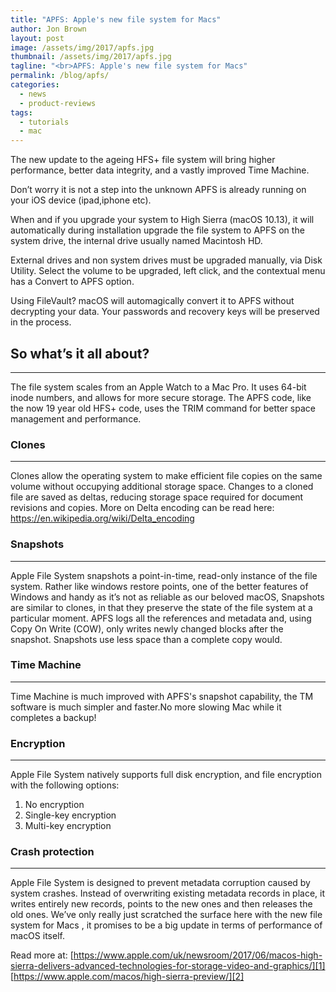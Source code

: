 ```yaml
---
title: "APFS: Apple's new file system for Macs"
author: Jon Brown
layout: post
image: /assets/img/2017/apfs.jpg
thumbnail: /assets/img/2017/apfs.jpg
tagline: "<br>APFS: Apple's new file system for Macs"
permalink: /blog/apfs/
categories:
  - news
  - product-reviews
tags:
  - tutorials
  - mac
---
```

The new update to the ageing HFS+ file system will bring higher performance, better data integrity, and a vastly improved Time Machine.
 
Don’t worry it is not a step into the unknown APFS is already running on your iOS device (ipad,iphone etc).
 
When and if you upgrade your system to High Sierra (macOS  10.13), it will automatically during installation upgrade the file system to APFS on the system drive, the internal drive usually named Macintosh HD.
 
External drives and non system drives must be upgraded manually, via Disk Utility. Select the volume to be upgraded, left click, and the contextual menu has a Convert to APFS option.

Using FileVault? macOS will automagically convert it to APFS without decrypting your data. Your passwords and recovery keys will be preserved in the process.

## So what’s it all about?
---
The file system scales from an Apple Watch to a Mac Pro. It uses 64-bit inode numbers, and allows for more secure storage. The APFS code, like the now 19 year old HFS+ code, uses the TRIM command for better space management and performance.

### Clones
---
Clones allow the operating system to make efficient file copies on the same volume without occupying additional storage space. Changes to a cloned file are saved as deltas, reducing storage space required for document revisions and copies.
More on Delta encoding can be read here: https://en.wikipedia.org/wiki/Delta_encoding

### Snapshots
---
Apple File System snapshots a point-in-time, read-only instance of the file system. Rather like windows restore points, one of the better features of Windows and handy as it’s not as reliable as our beloved macOS,
Snapshots are similar to clones, in that they preserve the state of the file system at a particular moment. APFS logs all the references and metadata and, using Copy On Write (COW), only writes newly changed blocks after the snapshot. Snapshots use less space than a complete copy would.

### Time Machine
---
Time Machine is much improved with APFS's snapshot capability, the TM software is much simpler and faster.No more slowing Mac while it completes a backup!

### Encryption
---
Apple File System natively supports full disk encryption, and file encryption with the following options:

1. No encryption
2. Single-key encryption
3. Multi-key encryption

### Crash protection
---
Apple File System is designed to prevent metadata corruption caused by system crashes. Instead of overwriting existing metadata records in place, it writes entirely new records, points to the new ones and then releases the old ones.
We’ve only really just scratched the surface here with the new file system for Macs , it promises to be a big update in terms of performance of macOS itself.

Read more at:
[https://www.apple.com/uk/newsroom/2017/06/macos-high-sierra-delivers-advanced-technologies-for-storage-video-and-graphics/][1]
[https://www.apple.com/macos/high-sierra-preview/][2]


[1]: https://www.apple.com/uk/newsroom/2017/06/macos-high-sierra-delivers-advanced-technologies-for-storage-video-and-graphics/
[2]: https://www.apple.com/macos/high-sierra-preview/
